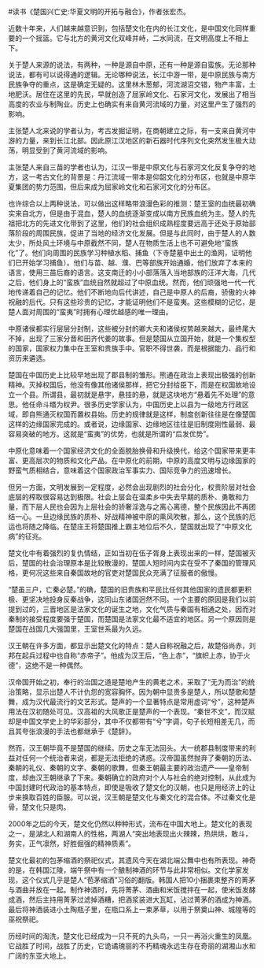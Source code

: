 #读书《楚国兴亡史:华夏文明的开拓与融合》，作者张宏杰。

近数十年来，人们越来越意识到，包括楚文化在内的长江文化，是中国文化同样重要的一个摇篮。它与北方的黄河文化双峰并峙，二水同流，在文明高度上不相上下。

关于楚人来源的说法，有两种，一种是源自中原，还有一种是源自蛮族。无论那种说法，都有可以说得通的逻辑。无论哪种说法，长江中游一带，是中原民族与南方民族争夺的重点，这是确定无疑的。这里林木葱郁，河流湖沼交错，物产丰富，土地肥沃。居住在这里的先民，早就创造了屈家岭文化、石家河文化，发展出了相当高度的农业与制陶业。历史上也确实有来自黄河流域的力量，对这里产生了强烈的影响。

主张楚人北来说的学者认为，考古发掘证明，在商朝建立之际，有一支来自黄河中游的力量，来到长江北部。因此原江汉地区的新石器时代序列文化突然发生极大动荡，明显受到了黄河流域的影响。

主张楚人来自三苗的学者也认为，江汉一带是中原文化与石家河文化反复争夺的地方，这一考古文化的背景是：丹江流域一带本是仰韶文化的分布区，也就是中原华夏集团的势力范围，但后来成为屈家岭文化和石家河文化的分布区。

也许综合以上两种说法，可以做出这样略带浪漫色彩的推测：楚王室的血统最初确实来自北方，但是由于混血，楚人的血统逐渐变成以南方民族血统为主。楚人的先祖把北方的先进文化带到了这里，他们的社会组织成熟程度要远高于还处于原始部落阶段的周围民族，促进了当地的经济文化发展。但是与此同时，由于楚人的人数太少，所处风土环境与中原截然不同，楚人在物质生活上也不可避免地“蛮族化”了。他们向周围的民族学习种植水稻、捕鱼（下寺楚墓中出土的渔网，证明他们已开始学习捕鱼）。他们与苗、越、濮、巴等部族开始通婚，他们放弃了本来的语言，使用三苗后裔的语言。这支南迁的小小部落落入当地部族的汪洋大海，几代之后，他们身上的“蛮族”血统自然就超过了中原血统。然而，他们顽强地一代一代地传递着自己的记忆。他们不断地向后代讲述，自己是中原人的后裔，骄傲的火神祝融的后代。只有这些珍贵的记忆，才能证明他们不是蛮夷。这些模糊的记忆，是楚人面对周围的“蛮夷”时拥有心理优越感的唯一理由。

中原诸侯都实行层层分封制，这些被分封的卿大夫和诸侯权势越来越大，最终尾大不掉，出现了三家分晋和田齐代姜的故事。但是楚国从立国开始，就是一个集权型的国家，国家权力集中在王室和贵族手中。官职不得世袭，而是根据能力、品行和资历来遴选。

楚国在中国历史上比较早地出现了郡县制的雏形。熊通在政治上表现出极强的创新精神。灭掉权国后，他没有像其他诸侯那样，把它分封给臣下，而是在权国故地设立一个县。所谓县，最初就是悬字，悬挂的悬，就是这块地方“悬着先不处理”的意思。他任命斗缗为权尹。很多历史学家认为，中国历史上以县为一级地方行政区域，即自熊通灭权国而置权县始。历史的规律就是这样，制度创新往往是在像楚国这样的边缘国家完成的。或者说，边缘国家、边缘地区往往是旧制度刚性最弱、最容易突破的地方。这就是“蛮夷”的优势，也就是所谓的“后发优势”。

中原化意味着一个国家经济文化的全面脱胎换骨和升级换代，给这个国家带来更丰富、更高层次的物质和文化产品。在中原化的前期，中原的高度文明与边缘国家的野蛮气质相结合，意味着这个国家政治军事实力、国际竞争力的迅速增长。

但另一方面，文明发展到一定程度，必然会出现剧烈的社会分化，权贵阶层对社会底层的榨取很容易达到极限。社会上层会在温柔乡中失去早期的质朴、勇敢和力量，而下层人民也会因为上层社会的骄奢淫逸与之离心离德，整个民族因此不再团结一心。一旦边缘民族的质朴、好战精神被中原的熏风吹散，那么，这个民族的厄运也将随之降临。在楚庄王将楚国推上霸主地位后不久，楚国就出现了“中原文化病”的征兆。

楚文化中有着强烈的复仇情结，正如当初在伍子胥身上表现出来的一样，楚国被灭后，楚国的社会治理原本是比较散漫的，楚国人短时间内实在受不了秦国的管理风格，更何况这些来自秦国故地的官吏对楚国民众充满了征服者的傲慢。

“楚虽三户，亡秦必楚。”的确，楚国的旧贵族和平民比任何其他国家的遗民都更积极、更坚决地投身反秦战争，这同山东诸国迥然不同。一个主要的原因是我们以前提到过的，三晋地区是法家文化的诞生之地，文化气质与秦国有相通之处，因而对秦制的接受程度要强于楚国，而楚国是法家文化最不适宜的地区。另一个原因则是楚国在战国几大强国里，王室世系最为久远。

汉王朝在许多方面，都显示出楚文化的特点：楚人自称祝融之后，故楚俗尚赤，刘邦在起兵过程中也自称“赤帝子”。他成为汉王后，“色上赤”，“旗帜上赤，协于火德”，这绝不是一种偶然。

汉帝国开始之初，奉行的治国之道是楚地产生的黄老之术，采取了“无为而治”的统治策略，显示出楚人不计仇怨的宽容胸怀。因为朝中显贵多是楚人，所以楚歌和楚舞，成为汉代最流行的文艺形式。楚声的一个显著特点是常用虚词“兮”，这种楚声用法在汉初随处可见。汉高祖的大风歌正是楚声的一个表现。“秦世不文”，而汉赋却是中国文学史上的华彩部分，其中不仅都带有“兮”字调，句子长短相差无几，而且其夸张浪漫的手法也都继承于《楚辞》。

然而，汉王朝毕竟不是楚国的继续。历史之车无法回头。大一统郡县制度带来的利益对任何一个统治者来说，都是无法拒绝的诱惑。汉帝国虽然抛弃了秦朝的历法、秦朝的礼仪、秦朝的文字、秦朝的歌舞，但秦王朝最主要的政治遗产——皇帝制度，却由汉王朝继承了下来。秦朝确立的政府对个人与社会的绝对控制，从此成为中国封建时代政治的基本特点，即使是吸收了楚文化的汉朝，也只是用经济上的让步来换取百姓的臣服。可以说，汉王朝是楚文化与秦文化的混合体。不过秦文化是骨，楚文化只是肉。

2000年之后的今天，楚文化仍然以种种形式，流布在中国大地上。楚文化的表现之一，是湖北人和湖南人的性格，两湖人“突出地表现出火辣辣，热烘烘，敢斗，务实，正气凛然，好胜倔强的精神质素”。

楚文化最初的包茅缩酒的祭祀仪式，其遗风今天在湖北端公舞中也有所表现。神奇的是，在韩国江陵，端午祭中有一个酿制神酒的环节与此非常相似。文化学家发现，这个仪式几乎是楚人“苞茅缩酒”习俗的翻版。韩国人把10小捆裹束整齐的菁茅与酒曲并放在一起。制作神酒时，先将菁茅、酒曲和米饭搅拌在一起，使米饭发酵成酒，然后主持用菁茅过滤掉酒糟，把酒浆装进大瓦缸，沾过菁茅的酒成为神酒。最后将神酒装进小土陶瓶子里，在瓶口系上一束茅草，以用于祭奠山神、城隍等的巫祝祭祀。

历经时间的淘洗，楚文化已经成为一只不死的九头鸟，一只一再浴火重生的凤凰。它战胜了时间，战胜了历史，它诡谲瑰丽的不朽精魂永远生存在奇丽的湖湘山水和广阔的东亚大地上。